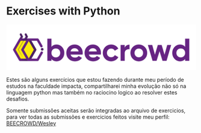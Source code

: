 # Exercises with Python

<img src="./img/beecrowd__roxoHorClean-small-PNG-1.webp">

Estes são alguns exercícios que estou fazendo durante meu período de estudos na faculdade impacta, compartilharei minha evolução não só na linguagem python mas também no raciocino logico ao resolver estes desafios.

Somente submissões aceitas serão integradas ao arquivo de exercicios, para ver todas as submissões e exercicios feitos visite meu perfil:
<a href="https://www.beecrowd.com.br/judge/pt/profile/655049">BEECROWD/Wesley</a>
